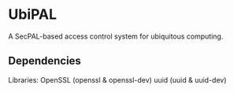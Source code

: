 UbiPAL
======

A SecPAL-based access control system for ubiquitous computing.


Dependencies
------------
Libraries:
    OpenSSL (openssl & openssl-dev)
    uuid (uuid & uuid-dev)
